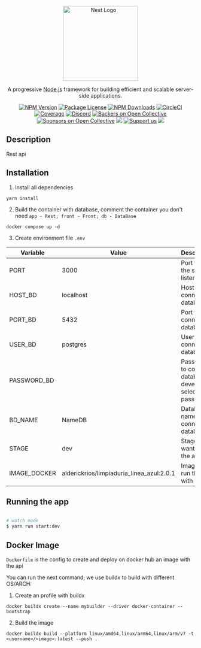 <p align="center">
  <a href="http://nestjs.com/" target="blank"><img src="https://nestjs.com/img/logo-small.svg" width="200" alt="Nest Logo" /></a>
</p>

[circleci-image]: https://img.shields.io/circleci/build/github/nestjs/nest/master?token=abc123def456
[circleci-url]: https://circleci.com/gh/nestjs/nest

  <p align="center">A progressive <a href="http://nodejs.org" target="_blank">Node.js</a> framework for building efficient and scalable server-side applications.</p>
    <p align="center">
<a href="https://www.npmjs.com/~nestjscore" target="_blank"><img src="https://img.shields.io/npm/v/@nestjs/core.svg" alt="NPM Version" /></a>
<a href="https://www.npmjs.com/~nestjscore" target="_blank"><img src="https://img.shields.io/npm/l/@nestjs/core.svg" alt="Package License" /></a>
<a href="https://www.npmjs.com/~nestjscore" target="_blank"><img src="https://img.shields.io/npm/dm/@nestjs/common.svg" alt="NPM Downloads" /></a>
<a href="https://circleci.com/gh/nestjs/nest" target="_blank"><img src="https://img.shields.io/circleci/build/github/nestjs/nest/master" alt="CircleCI" /></a>
<a href="https://coveralls.io/github/nestjs/nest?branch=master" target="_blank"><img src="https://coveralls.io/repos/github/nestjs/nest/badge.svg?branch=master#9" alt="Coverage" /></a>
<a href="https://discord.gg/G7Qnnhy" target="_blank"><img src="https://img.shields.io/badge/discord-online-brightgreen.svg" alt="Discord"/></a>
<a href="https://opencollective.com/nest#backer" target="_blank"><img src="https://opencollective.com/nest/backers/badge.svg" alt="Backers on Open Collective" /></a>
<a href="https://opencollective.com/nest#sponsor" target="_blank"><img src="https://opencollective.com/nest/sponsors/badge.svg" alt="Sponsors on Open Collective" /></a>
  <a href="https://paypal.me/kamilmysliwiec" target="_blank"><img src="https://img.shields.io/badge/Donate-PayPal-ff3f59.svg"/></a>
    <a href="https://opencollective.com/nest#sponsor"  target="_blank"><img src="https://img.shields.io/badge/Support%20us-Open%20Collective-41B883.svg" alt="Support us"></a>
  <a href="https://twitter.com/nestframework" target="_blank"><img src="https://img.shields.io/twitter/follow/nestframework.svg?style=social&label=Follow"></a>
</p>
  <!--[![Backers on Open Collective](https://opencollective.com/nest/backers/badge.svg)](https://opencollective.com/nest#backer)
  [![Sponsors on Open Collective](https://opencollective.com/nest/sponsors/badge.svg)](https://opencollective.com/nest#sponsor)-->

## Description

Rest api

## Installation

1. Install all dependencies

```
yarn install
```

2. Build the container with database, comment the container you don't need `app - Rest; front - Front; db - DataBase`

```
docker compose up -d
```

3. Create environment file `.env`

| Variable     | Value                                     | Description                                                 |
| ------------ | ----------------------------------------- | ----------------------------------------------------------- |
| PORT         | 3000                                      | Port that the server listens on                             |
| HOST_BD      | localhost                                 | Host to connect database                                    |
| PORT_BD      | 5432                                      | Port to connect database                                    |
| USER_BD      | postgres                                  | User to connect database                                    |
| PASSWORD_BD  |                                           | Password to connect database, developer select the password |
| BD_NAME      | NameDB                                    | Database name to connect database                           |
| STAGE        | dev                                       | Stage you want to run the app                               |
| IMAGE_DOCKER | alderickrios/limpiaduria_linea_azul:2.0.1 | Image to run the api with docker                            |

## Running the app

```bash

# watch mode
$ yarn run start:dev

```

## Docker Image

`Dockerfile` is the config to create and deploy on docker hub an image with the api

You can run the next command; we use buildx to build with different OS/ARCH:

1. Create an profile with buildx

```
docker buildx create --name mybuilder --driver docker-container --bootstrap
```

2. Build the image

```
docker buildx build --platform linux/amd64,linux/arm64,linux/arm/v7 -t <username>/<image>:latest --push .
```
